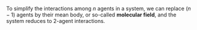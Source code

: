 To simplify the interactions among $n$ agents in a system, we can replace $(n-1)$ agents by their mean body, or so-called **molecular field**, and the system reduces to 2-agent interactions.